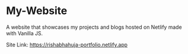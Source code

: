 # My-Website

A website that showcases my projects and blogs hosted on Netlify made with Vanilla JS.

Site Link: https://rishabhahuja-portfolio.netlify.app
